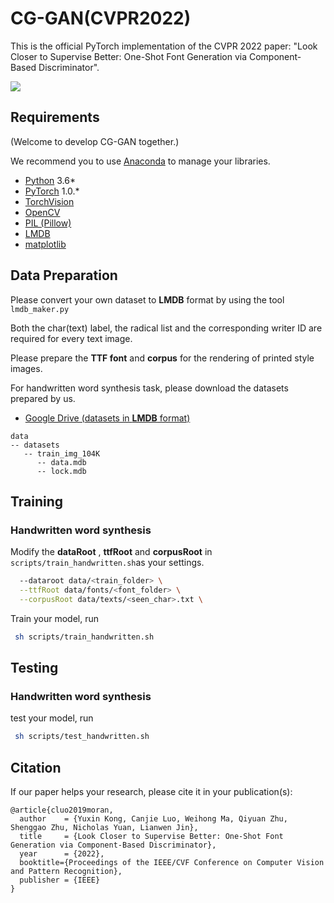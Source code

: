 # CG-GAN(CVPR2022)

This is the official PyTorch implementation of the CVPR 2022 paper: "Look Closer to Supervise Better: One-Shot Font Generation via Component-Based Discriminator".

![](img/pipeline.png)

## Requirements

(Welcome to develop CG-GAN together.)

We recommend you to use [Anaconda](https://www.anaconda.com/) to manage your libraries.

- [Python](https://www.python.org/) 3.6* 
- [PyTorch](https://pytorch.org/) 1.0.* 
- [TorchVision](https://pypi.org/project/torchvision/)
- [OpenCV](https://opencv.org/)
- [PIL (Pillow)](https://pillow.readthedocs.io/en/stable/#)
- [LMDB](https://pypi.org/project/lmdb/)
- [matplotlib](https://pypi.org/project/matplotlib/)

## Data Preparation
Please convert your own dataset to **LMDB** format by using the tool ``lmdb_maker.py`` 

Both the char(text) label, the radical list and the corresponding writer ID are required for every text image. 

Please prepare the **TTF font** and **corpus** for the rendering of printed style images.

For handwritten word synthesis task, please download the datasets prepared by us. 

- [Google Drive (datasets in **LMDB** format)]()
```
data
-- datasets
   -- train_img_104K
      -- data.mdb
      -- lock.mdb
```

## Training

### Handwritten word synthesis 

Modify the **dataRoot** , **ttfRoot** and **corpusRoot** in `scripts/train_handwritten.sh`as your settings.

```bash
  --dataroot data/<train_folder> \
  --ttfRoot data/fonts/<font_folder> \
  --corpusRoot data/texts/<seen_char>.txt \
```

Train your model, run

```bash
 sh scripts/train_handwritten.sh
```

## Testing

### Handwritten word synthesis 

test your model, run

```bash
 sh scripts/test_handwritten.sh
```

## Citation
If our paper helps your research, please cite it in your publication(s):
```
@article{cluo2019moran,
  author    = {Yuxin Kong, Canjie Luo, Weihong Ma, Qiyuan Zhu, Shenggao Zhu, Nicholas Yuan, Lianwen Jin},
  title     = {Look Closer to Supervise Better: One-Shot Font Generation via Component-Based Discriminator},
  year      = {2022},
  booktitle={Proceedings of the IEEE/CVF Conference on Computer Vision and Pattern Recognition},
  publisher = {IEEE}
}
```
